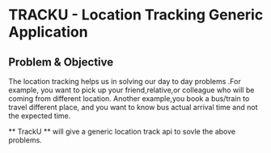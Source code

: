# TRACKU - Location Tracking Generic Application
## Problem & Objective ##
The location tracking helps us in solving our day to day problems .For example, you want to pick up your friend,relative,or colleague who will be coming from different location. Another example,you book a bus/train to travel different place, and you want to know bus actual arrival time and not the expected time.

** TrackU ** will give a generic location track api to sovle the above problems.
